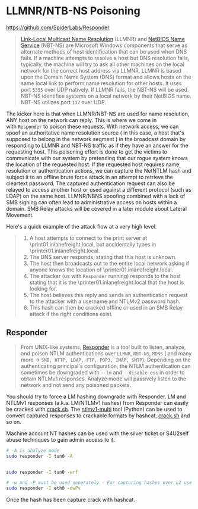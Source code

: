 # LLMNR/NTB-NS Poisoning
https://github.com/SpiderLabs/Responder

>[Link-Local Multicast Name Resolution](https://datatracker.ietf.org/doc/html/rfc4795) (LLMNR) and [NetBIOS Name Service](https://docs.microsoft.com/en-us/previous-versions/windows/it-pro/windows-2000-server/cc940063(v=technet.10)?redirectedfrom=MSDN) (NBT-NS) are Microsoft Windows components that serve as alternate methods of host identification that can be used when DNS fails. If a machine attempts to resolve a host but DNS resolution fails, typically, the machine will try to ask all other machines on the local network for the correct host address via LLMNR. LLMNR is based upon the Domain Name System (DNS) format and allows hosts on the same local link to perform name resolution for other hosts. It uses port `5355` over UDP natively. If LLMNR fails, the NBT-NS will be used. NBT-NS identifies systems on a local network by their NetBIOS name. NBT-NS utilizes port `137` over UDP.
>
The kicker here is that when LLMNR/NBT-NS are used for name resolution, ANY host on the network can reply. This is where we come in with `Responder` to poison these requests. With network access, we can spoof an authoritative name resolution source ( in this case, a host that's supposed to belong in the network segment ) in the broadcast domain by responding to LLMNR and NBT-NS traffic as if they have an answer for the requesting host. This poisoning effort is done to get the victims to communicate with our system by pretending that our rogue system knows the location of the requested host. If the requested host requires name resolution or authentication actions, we can capture the NetNTLM hash and subject it to an offline brute force attack in an attempt to retrieve the cleartext password. The captured authentication request can also be relayed to access another host or used against a different protocol (such as LDAP) on the same host. LLMNR/NBNS spoofing combined with a lack of SMB signing can often lead to administrative access on hosts within a domain. SMB Relay attacks will be covered in a later module about Lateral Movement.
>
Here's a quick example of the attack flow at a very high level:
>
>1. A host attempts to connect to the print server at \\print01.inlanefreight.local, but accidentally types in \\printer01.inlanefreight.local.
>2. The DNS server responds, stating that this host is unknown.
>3. The host then broadcasts out to the entire local network asking if anyone knows the location of \\printer01.inlanefreight.local.
>4. The attacker (us with `Responder` running) responds to the host stating that it is the \\printer01.inlanefreight.local that the host is looking for.
>5. The host believes this reply and sends an authentication request to the attacker with a username and NTLMv2 password hash.
>6. This hash can then be cracked offline or used in an SMB Relay attack if the right conditions exist.

## Responder
>From UNIX-like systems, [Responder](https://github.com/lgandx/Responder) is a tool built to listen, analyze, and poison NTLM authentications over `LLMNR`, `NBT-NS`, `MDNS` ( and many more -> `SMB, HTTP, LDAP, FTP, POP3, IMAP, SMTP`). Depending on the authenticating principal's configuration, the NTLM authentication can sometimes be downgraded with `--lm` and `--disable-ess` in order to obtain NTLMv1 responses. Analyze mode will passively listen to the network and not send any poisoned packets.
>
You should try to force a LM hashing downgrade with Responder. LM and NTLMv1 responses (a.k.a. LM/NTLMv1 hashes) from Responder can easily be cracked with [crack.sh](https://crack.sh/netntlm/). The [ntlmv1-multi](https://github.com/evilmog/ntlmv1-multi) tool (Python) can be used to convert captured responses to crackable formats by hashcat, [crack.sh](https://crack.sh/netntlm/) and so on.
>
Machine account NT hashes can be used with the silver ticket or S4U2self abuse techniques to gain admin access to it.

```bash
# -A is analyze mode
sudo responder -I tun0 -A 


sudo responder -I tun0 -wrf

# -w and -P must be used seperately - For capturing hashes over L2 use -dPv
sudo responder -I eth0 -dwPv
```

Once the hash has been capture crack with hashcat.